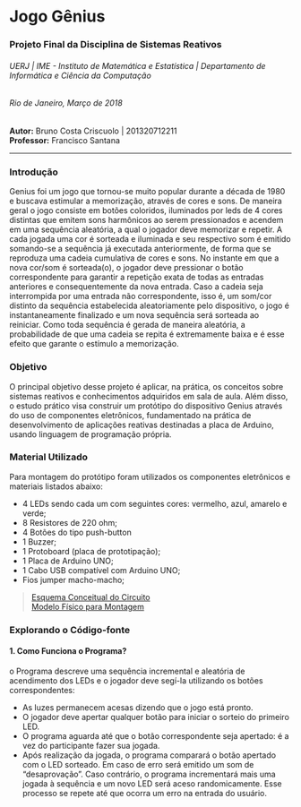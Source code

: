 # Jogo Gênius  
### Projeto Final da Disciplina de Sistemas Reativos  
###### UERJ | IME - Instituto de Matemática e Estatística | Departamento de Informática e Ciência da Computação  
###### *Rio de Janeiro, Março de 2018*  

**Autor:** Bruno Costa Criscuolo | 201320712211  
**Professor:** Francisco Santana  

---

### Introdução  
Genius foi um jogo que tornou-se muito popular durante a década de 1980 e buscava estimular a memorização, através de cores e sons. De maneira geral o jogo consiste em botões coloridos, iluminados por leds de 4 cores distintas que emitem sons harmônicos ao serem pressionados e acendem em uma sequência aleatória, a qual o jogador deve memorizar e repetir. A cada jogada uma cor é sorteada e iluminada e seu respectivo som é emitido somando-se a sequência já executada anteriormente, de forma que se reproduza uma cadeia cumulativa de cores e sons. No instante em que a nova cor/som é sorteada(o), o jogador deve pressionar o botão correspondente para garantir a repetição exata de todas as entradas anteriores e consequentemente da nova entrada. Caso a cadeia seja interrompida por uma entrada não correspondente, isso é, um som/cor distinto da sequência estabelecida aleatoriamente pelo dispositivo, o jogo é instantaneamente finalizado e um nova sequência será sorteada ao
reiniciar. Como toda sequência é gerada de maneira aleatória, a probabilidade de que uma cadeia se repita é extremamente baixa e é esse efeito que garante o estímulo a memorização.  
  
### Objetivo  
O principal objetivo desse projeto é aplicar, na prática, os conceitos sobre sistemas reativos e conhecimentos adquiridos em sala de aula. Além disso, o estudo prático visa construir um protótipo do dispositivo Genius através do uso de componentes eletrônicos, fundamentado na prática de desenvolvimento de aplicações reativas destinadas a placa de Arduino, usando linguagem de programação própria.  

### Material Utilizado  
Para montagem do protótipo foram utilizados os componentes eletrônicos e materiais listados abaixo:  

* 4 LEDs sendo cada um com seguintes cores: vermelho, azul, amarelo e verde;
* 8 Resistores de 220 ohm;
* 4 Botões do tipo push-button
* 1 Buzzer;
* 1 Protoboard (placa de prototipação);
* 1 Placa de Arduino UNO;
* 1 Cabo USB compatível com Arduino UNO;
* Fios jumper macho-macho;

> [Esquema Conceitual do Circuito](https://drive.google.com/file/d/1pIjAPfi0ZtfShF7HkoTYcRo8zP9BNWSO/view?usp=sharing)  
> [Modelo Físico para Montagem](https://drive.google.com/file/d/1H8VBNg8mXC7F4RSL2zne4AFh_F6tHTe3/view?usp=sharing)  

### Explorando o Código-fonte  
#### 1. Como Funciona o Programa?  
o Programa descreve uma sequência incremental e aleatória de acendimento dos LEDs e o jogador deve segí-la utilizando os botões correspondentes:  
* As luzes permanecem acesas dizendo que o jogo está pronto.
* O jogador deve apertar qualquer botão para iniciar o sorteio do primeiro LED.
* O programa aguarda até que o botão correspondente seja apertado:  é a vez do participante fazer sua jogada.
* Após realização da jogada, o programa comparará o botão apertado com o LED sorteado. Em caso de erro será emitido um som de “desaprovação”. Caso contrário, o programa incrementará mais uma jogada à sequência e um novo LED será aceso randomicamente. Esse processo se repete até que ocorra um erro na entrada do usuário.

